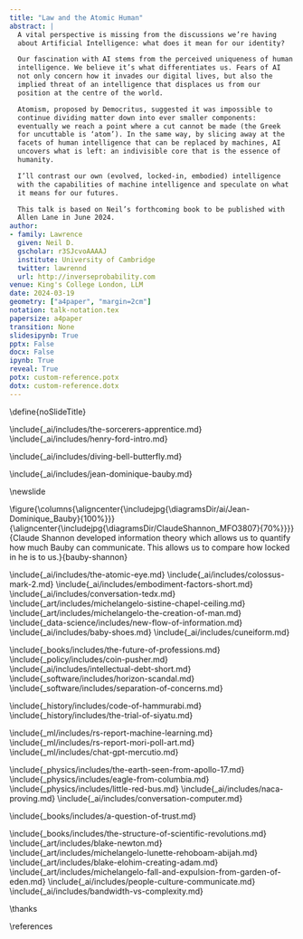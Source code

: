 ```yaml
---
title: "Law and the Atomic Human"
abstract: |
  A vital perspective is missing from the discussions we’re having
  about Artificial Intelligence: what does it mean for our identity?

  Our fascination with AI stems from the perceived uniqueness of human
  intelligence. We believe it’s what differentiates us. Fears of AI
  not only concern how it invades our digital lives, but also the
  implied threat of an intelligence that displaces us from our
  position at the centre of the world.

  Atomism, proposed by Democritus, suggested it was impossible to
  continue dividing matter down into ever smaller components:
  eventually we reach a point where a cut cannot be made (the Greek
  for uncuttable is ‘atom’). In the same way, by slicing away at the
  facets of human intelligence that can be replaced by machines, AI
  uncovers what is left: an indivisible core that is the essence of
  humanity.

  I’ll contrast our own (evolved, locked-in, embodied) intelligence
  with the capabilities of machine intelligence and speculate on what
  it means for our futures.

  This talk is based on Neil’s forthcoming book to be published with
  Allen Lane in June 2024.
author:
- family: Lawrence
  given: Neil D.
  gscholar: r3SJcvoAAAAJ
  institute: University of Cambridge
  twitter: lawrennd
  url: http://inverseprobability.com
venue: King's College London, LLM
date: 2024-03-19
geometry: ["a4paper", "margin=2cm"]
notation: talk-notation.tex
papersize: a4paper
transition: None
slidesipynb: True
pptx: False
docx: False
ipynb: True
reveal: True
potx: custom-reference.potx 
dotx: custom-reference.dotx
---
```

\define{noSlideTitle}

\include{_ai/includes/the-sorcerers-apprentice.md}
\include{_ai/includes/henry-ford-intro.md}

\include{_ai/includes/diving-bell-butterfly.md}

\include{_ai/includes/jean-dominique-bauby.md}

\newslide

\figure{\columns{\aligncenter{\includejpg{\diagramsDir/ai/Jean-Dominique_Bauby}{100%}}}{\aligncenter{\includejpg{\diagramsDir/ClaudeShannon_MFO3807}{70%}}}}{Claude Shannon developed information theory which allows us to quantify how much Bauby can communicate. This allows us to compare how locked in he is to us.}{bauby-shannon}

\include{_ai/includes/the-atomic-eye.md}
\include{_ai/includes/colossus-mark-2.md}
\include{_ai/includes/embodiment-factors-short.md}
\include{_ai/includes/conversation-tedx.md}
\include{_art/includes/michelangelo-sistine-chapel-ceiling.md}
\include{_art/includes/michelangelo-the-creation-of-man.md}
\include{_data-science/includes/new-flow-of-information.md}
\include{_ai/includes/baby-shoes.md}
\include{_ai/includes/cuneiform.md}

\include{_books/includes/the-future-of-professions.md}
\include{_policy/includes/coin-pusher.md}
\include{_ai/includes/intellectual-debt-short.md}
\include{_software/includes/horizon-scandal.md}
\include{_software/includes/separation-of-concerns.md}

\include{_history/includes/code-of-hammurabi.md}
\include{_history/includes/the-trial-of-siyatu.md}

\include{_ml/includes/rs-report-machine-learning.md}
\include{_ml/includes/rs-report-mori-poll-art.md}
\include{_ml/includes/chat-gpt-mercutio.md}

\include{_physics/includes/the-earth-seen-from-apollo-17.md}
\include{_physics/includes/eagle-from-columbia.md}
\include{_physics/includes/little-red-bus.md}
\include{_ai/includes/naca-proving.md}
\include{_ai/includes/conversation-computer.md}

<!--include{_ai/includes/p-n-fairness.md}-->
\include{_books/includes/a-question-of-trust.md}

<!--undef{noSlideTitle}

\newslide{Cambridge}


\columns{\aligncenter{\circleText{policy}{55%}}}{\aligncenter{\circleText{<tspan x="100" y="90">data</tspan><tspan x="100" y="130">governance</tspan>}{55%}}}{50%}{50%}
\columns{\aligncenter{\circleText{<tspan x="100" y="90">accelerate</tspan><tspan x="100" y="130">science</tspan>}{55%}}}{\aligncenter{\circleText{AutoAI}{55%}}}{50%}{50%}

\notes{Innovating to serve science and society requires a pipeline of interventions. As well as advances in the technical capabilities of AI technologies, engineering knowhow is required to safely deploy and monitor those solutions in practice. Regulatory frameworks need to adapt to ensure trustworthy use of these technologies. Aligning technology development with public interests demands effective stakeholder engagement to bring diverse voices and expertise into technology design.}

\notes{Building this pipeline will take coordination across research, engineering, policy and practice. It also requires action to address the digital divides that influence who benefits from AI advances. These include digital divides within the socioeconomic strata that need to be overcome – AI must not exacerbate existing equalities or create new ones. In addressing these challenges, we can be hindered by divides that exist between traditional academic disciplines. We need to develop common understanding of the problems and a shared knowledge of possible solutions.}

\notes{\subsection{Making AI equitable}}

\notes{AI@Cam is a new flagship University mission that seeks to address these challenges. It recognises that development of safe and effective AI-enabled innovations requires this mix of expertise from across research domains, businesses, policy-makers, civill society, and from affected communities. AI@Cam is setting out a vision for AI-enabled innovation that benefits science, citizens and society.}

\notes{This vision will be achieved through leveraging the University’s vibrant interdisciplinary research community. AI@Cam will form partnerships between researchers, practitioners, and affected communities that embed equity and inclusion. It will develop new platforms for innovation and knowledge transfer. It will deliver innovative interdisciplinary teaching and learning for students, researchers, and professionals. It will build strong connections between the University and national AI priorities.}

\notes{The University operates as both an engine of AI-enabled innovation and steward of those innovations.}

\notes{AI is not a universal remedy. It is a set of tools, techniques and practices that correctly deployed can be leveraged to deliver societal benefit and mitigate social harm.}

\notes{In that sense AI@Cam’s mission is close in spirit to that of Panacea’s elder sister Hygeia. It is focussed on building and maintaining the hygiene of a robust and equitable AI research ecosystem.}

define{noSlideTitle}
-->

\include{_books/includes/the-structure-of-scientific-revolutions.md}
\include{_art/includes/blake-newton.md}
\include{_art/includes/michelangelo-lunette-rehoboam-abijah.md}
\include{_art/includes/blake-elohim-creating-adam.md}
\include{_art/includes/michelangelo-fall-and-expulsion-from-garden-of-eden.md}
\include{_ai/includes/people-culture-communicate.md}
\include{_ai/includes/bandwidth-vs-complexity.md}


\thanks

\references
